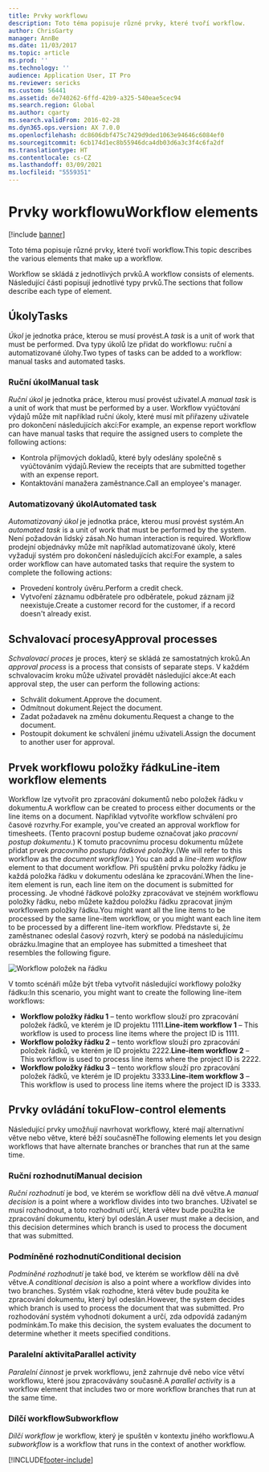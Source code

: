 ```yaml
---
title: Prvky workflowu
description: Toto téma popisuje různé prvky, které tvoří workflow.
author: ChrisGarty
manager: AnnBe
ms.date: 11/03/2017
ms.topic: article
ms.prod: ''
ms.technology: ''
audience: Application User, IT Pro
ms.reviewer: sericks
ms.custom: 56441
ms.assetid: de740262-6ffd-42b9-a325-540eae5cec94
ms.search.region: Global
ms.author: cgarty
ms.search.validFrom: 2016-02-28
ms.dyn365.ops.version: AX 7.0.0
ms.openlocfilehash: dc8606dbf475c7429d9ded1063e94646c6084ef0
ms.sourcegitcommit: 6cb174d1ec8b55946dca4db03d6a3c3f4c6fa2df
ms.translationtype: HT
ms.contentlocale: cs-CZ
ms.lasthandoff: 03/09/2021
ms.locfileid: "5559351"
---
```

# <a name="workflow-elements"></a><span data-ttu-id="c547f-103">Prvky workflowu</span><span class="sxs-lookup"><span data-stu-id="c547f-103">Workflow elements</span></span>

[!include [banner](../includes/banner.md)]

<span data-ttu-id="c547f-104">Toto téma popisuje různé prvky, které tvoří workflow.</span><span class="sxs-lookup"><span data-stu-id="c547f-104">This topic describes the various elements that make up a workflow.</span></span>

<span data-ttu-id="c547f-105">Workflow se skládá z jednotlivých prvků.</span><span class="sxs-lookup"><span data-stu-id="c547f-105">A workflow consists of elements.</span></span> <span data-ttu-id="c547f-106">Následující části popisují jednotlivé typy prvků.</span><span class="sxs-lookup"><span data-stu-id="c547f-106">The sections that follow describe each type of element.</span></span>

## <a name="tasks"></a><span data-ttu-id="c547f-107">Úkoly</span><span class="sxs-lookup"><span data-stu-id="c547f-107">Tasks</span></span>

<span data-ttu-id="c547f-108">*Úkol* je jednotka práce, kterou se musí provést.</span><span class="sxs-lookup"><span data-stu-id="c547f-108">A *task* is a unit of work that must be performed.</span></span> <span data-ttu-id="c547f-109">Dva typy úkolů lze přidat do workflowu: ruční a automatizované úlohy.</span><span class="sxs-lookup"><span data-stu-id="c547f-109">Two types of tasks can be added to a workflow: manual tasks and automated tasks.</span></span>

### <a name="manual-task"></a><span data-ttu-id="c547f-110">Ruční úkol</span><span class="sxs-lookup"><span data-stu-id="c547f-110">Manual task</span></span>

<span data-ttu-id="c547f-111">*Ruční úkol* je jednotka práce, kterou musí provést uživatel.</span><span class="sxs-lookup"><span data-stu-id="c547f-111">A *manual task* is a unit of work that must be performed by a user.</span></span> <span data-ttu-id="c547f-112">Workflow vyúčtování výdajů může mít například ruční úkoly, které musí mít přiřazeny uživatele pro dokončení následujících akcí:</span><span class="sxs-lookup"><span data-stu-id="c547f-112">For example, an expense report workflow can have manual tasks that require the assigned users to complete the following actions:</span></span>

- <span data-ttu-id="c547f-113">Kontrola příjmových dokladů, které byly odeslány společně s vyúčtováním výdajů.</span><span class="sxs-lookup"><span data-stu-id="c547f-113">Review the receipts that are submitted together with an expense report.</span></span>
- <span data-ttu-id="c547f-114">Kontaktování manažera zaměstnance.</span><span class="sxs-lookup"><span data-stu-id="c547f-114">Call an employee's manager.</span></span>

### <a name="automated-task"></a><span data-ttu-id="c547f-115">Automatizovaný úkol</span><span class="sxs-lookup"><span data-stu-id="c547f-115">Automated task</span></span>

<span data-ttu-id="c547f-116">*Automatizovaný úkol* je jednotka práce, kterou musí provést systém.</span><span class="sxs-lookup"><span data-stu-id="c547f-116">An *automated task* is a unit of work that must be performed by the system.</span></span> <span data-ttu-id="c547f-117">Není požadován lidský zásah.</span><span class="sxs-lookup"><span data-stu-id="c547f-117">No human interaction is required.</span></span> <span data-ttu-id="c547f-118">Workflow prodejní objednávky může mít například automatizované úkoly, které vyžadují systém pro dokončení následujících akcí:</span><span class="sxs-lookup"><span data-stu-id="c547f-118">For example, a sales order workflow can have automated tasks that require the system to complete the following actions:</span></span>

- <span data-ttu-id="c547f-119">Provedení kontroly úvěru.</span><span class="sxs-lookup"><span data-stu-id="c547f-119">Perform a credit check.</span></span>
- <span data-ttu-id="c547f-120">Vytvoření záznamu odběratele pro odběratele, pokud záznam již neexistuje.</span><span class="sxs-lookup"><span data-stu-id="c547f-120">Create a customer record for the customer, if a record doesn't already exist.</span></span>

## <a name="approval-processes"></a><span data-ttu-id="c547f-121">Schvalovací procesy</span><span class="sxs-lookup"><span data-stu-id="c547f-121">Approval processes</span></span>

<span data-ttu-id="c547f-122">*Schvalovací proces* je proces, který se skládá ze samostatných kroků.</span><span class="sxs-lookup"><span data-stu-id="c547f-122">An *approval process* is a process that consists of separate steps.</span></span> <span data-ttu-id="c547f-123">V každém schvalovacím kroku může uživatel provádět následující akce:</span><span class="sxs-lookup"><span data-stu-id="c547f-123">At each approval step, the user can perform the following actions:</span></span>

- <span data-ttu-id="c547f-124">Schválit dokument.</span><span class="sxs-lookup"><span data-stu-id="c547f-124">Approve the document.</span></span>
- <span data-ttu-id="c547f-125">Odmítnout dokument.</span><span class="sxs-lookup"><span data-stu-id="c547f-125">Reject the document.</span></span>
- <span data-ttu-id="c547f-126">Zadat požadavek na změnu dokumentu.</span><span class="sxs-lookup"><span data-stu-id="c547f-126">Request a change to the document.</span></span>
- <span data-ttu-id="c547f-127">Postoupit dokument ke schválení jinému uživateli.</span><span class="sxs-lookup"><span data-stu-id="c547f-127">Assign the document to another user for approval.</span></span>

## <a name="line-item-workflow-elements"></a><span data-ttu-id="c547f-128">Prvek workflowu položky řádku</span><span class="sxs-lookup"><span data-stu-id="c547f-128">Line-item workflow elements</span></span>

<span data-ttu-id="c547f-129">Workflow lze vytvořit pro zpracování dokumentů nebo položek řádku v dokumentu.</span><span class="sxs-lookup"><span data-stu-id="c547f-129">A workflow can be created to process either documents or the line items on a document.</span></span> <span data-ttu-id="c547f-130">Například vytvoříte workflow schválení pro časové rozvrhy.</span><span class="sxs-lookup"><span data-stu-id="c547f-130">For example, you've created an approval workflow for timesheets.</span></span> <span data-ttu-id="c547f-131">(Tento pracovní postup budeme označovat jako *pracovní postup dokumentu*.) K tomuto pracovnímu procesu dokumentu můžete přidat prvek *pracovního postupu řádkové položky*.</span><span class="sxs-lookup"><span data-stu-id="c547f-131">(We will refer to this workflow as the *document workflow*.) You can add a *line-item workflow* element to that document workflow.</span></span> <span data-ttu-id="c547f-132">Při spuštění prvku položky řádku je každá položka řádku v dokumentu odeslána ke zpracování.</span><span class="sxs-lookup"><span data-stu-id="c547f-132">When the line-item element is run, each line item on the document is submitted for processing.</span></span> <span data-ttu-id="c547f-133">Je vhodné řádkové položky zpracovávat ve stejném workflowu položky řádku, nebo můžete každou položku řádku zpracovat jiným workflowem položky řádku.</span><span class="sxs-lookup"><span data-stu-id="c547f-133">You might want all the line items to be processed by the same line-item workflow, or you might want each line item to be processed by a different line-item workflow.</span></span> <span data-ttu-id="c547f-134">Představte si, že zaměstnanec odeslal časový rozvrh, který se podobá na následujícímu obrázku.</span><span class="sxs-lookup"><span data-stu-id="c547f-134">Imagine that an employee has submitted a timesheet that resembles the following figure.</span></span>

![Workflow položek na řádku](./media/workflow_lineitemworkflow.gif)

<span data-ttu-id="c547f-136">V tomto scénáři může být třeba vytvořit následující workflowy položky řádku:</span><span class="sxs-lookup"><span data-stu-id="c547f-136">In this scenario, you might want to create the following line-item workflows:</span></span>

- <span data-ttu-id="c547f-137">**Workflow položky řádku 1** – tento workflow slouží pro zpracování položek řádků, ve kterém je ID projektu 1111.</span><span class="sxs-lookup"><span data-stu-id="c547f-137">**Line-item workflow 1** – This workflow is used to process line items where the project ID is 1111.</span></span>
- <span data-ttu-id="c547f-138">**Workflow položky řádku 2** – tento workflow slouží pro zpracování položek řádků, ve kterém je ID projektu 2222.</span><span class="sxs-lookup"><span data-stu-id="c547f-138">**Line-item workflow 2** – This workflow is used to process line items where the project ID is 2222.</span></span>
- <span data-ttu-id="c547f-139">**Workflow položky řádku 3** – tento workflow slouží pro zpracování položek řádků, ve kterém je ID projektu 3333.</span><span class="sxs-lookup"><span data-stu-id="c547f-139">**Line-item workflow 3** – This workflow is used to process line items where the project ID is 3333.</span></span>

## <a name="flow-control-elements"></a><span data-ttu-id="c547f-140">Prvky ovládání toku</span><span class="sxs-lookup"><span data-stu-id="c547f-140">Flow-control elements</span></span>

<span data-ttu-id="c547f-141">Následující prvky umožňují navrhovat workflowy, které mají alternativní větve nebo větve, které běží současně</span><span class="sxs-lookup"><span data-stu-id="c547f-141">The following elements let you design workflows that have alternate branches or branches that run at the same time.</span></span>

### <a name="manual-decision"></a><span data-ttu-id="c547f-142">Ruční rozhodnutí</span><span class="sxs-lookup"><span data-stu-id="c547f-142">Manual decision</span></span>

<span data-ttu-id="c547f-143">*Ruční rozhodnutí* je bod, ve kterém se workflow dělí na dvě větve.</span><span class="sxs-lookup"><span data-stu-id="c547f-143">A *manual decision* is a point where a workflow divides into two branches.</span></span> <span data-ttu-id="c547f-144">Uživatel se musí rozhodnout, a toto rozhodnutí určí, která větev bude použita ke zpracování dokumentu, který byl odeslán.</span><span class="sxs-lookup"><span data-stu-id="c547f-144">A user must make a decision, and this decision determines which branch is used to process the document that was submitted.</span></span>

### <a name="conditional-decision"></a><span data-ttu-id="c547f-145">Podmíněné rozhodnutí</span><span class="sxs-lookup"><span data-stu-id="c547f-145">Conditional decision</span></span>

<span data-ttu-id="c547f-146">*Podmíněné rozhodnutí* je také bod, ve kterém se workflow dělí na dvě větve.</span><span class="sxs-lookup"><span data-stu-id="c547f-146">A *conditional decision* is also a point where a workflow divides into two branches.</span></span> <span data-ttu-id="c547f-147">Systém však rozhodne, která větev bude použita ke zpracování dokumentu, který byl odeslán.</span><span class="sxs-lookup"><span data-stu-id="c547f-147">However, the system decides which branch is used to process the document that was submitted.</span></span> <span data-ttu-id="c547f-148">Pro rozhodování systém vyhodnotí dokument a určí, zda odpovídá zadaným podmínkám.</span><span class="sxs-lookup"><span data-stu-id="c547f-148">To make this decision, the system evaluates the document to determine whether it meets specified conditions.</span></span>

### <a name="parallel-activity"></a><span data-ttu-id="c547f-149">Paralelní aktivita</span><span class="sxs-lookup"><span data-stu-id="c547f-149">Parallel activity</span></span>

<span data-ttu-id="c547f-150">*Paralelní činnost* je prvek workflowu, jenž zahrnuje dvě nebo více větví workflowu, které jsou zpracovávány současně.</span><span class="sxs-lookup"><span data-stu-id="c547f-150">A *parallel activity* is a workflow element that includes two or more workflow branches that run at the same time.</span></span>

### <a name="subworkflow"></a><span data-ttu-id="c547f-151">Dílčí workflow</span><span class="sxs-lookup"><span data-stu-id="c547f-151">Subworkflow</span></span>

<span data-ttu-id="c547f-152">*Dílčí workflow* je workflow, který je spuštěn v kontextu jiného workflowu.</span><span class="sxs-lookup"><span data-stu-id="c547f-152">A *subworkflow* is a workflow that runs in the context of another workflow.</span></span>


[!INCLUDE[footer-include](../../../includes/footer-banner.md)]
